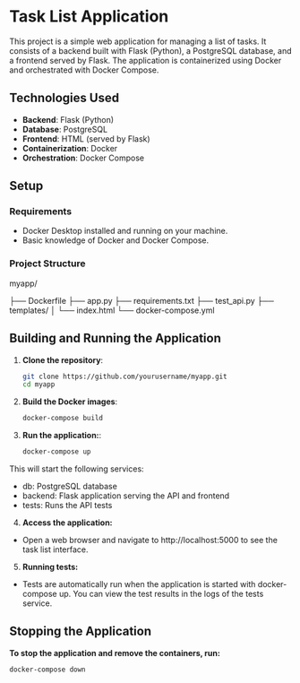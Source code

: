 # Task List Application

This project is a simple web application for managing a list of tasks. It consists of a backend built with Flask (Python), a PostgreSQL database, and a frontend served by Flask. The application is containerized using Docker and orchestrated with Docker Compose.

## Technologies Used

- **Backend**: Flask (Python)
- **Database**: PostgreSQL
- **Frontend**: HTML (served by Flask)
- **Containerization**: Docker
- **Orchestration**: Docker Compose

## Setup

### Requirements

- Docker Desktop installed and running on your machine.
- Basic knowledge of Docker and Docker Compose.

### Project Structure
myapp/

├── Dockerfile
├── app.py
├── requirements.txt
├── test_api.py
├── templates/
│   └── index.html
└── docker-compose.yml

## Building and Running the Application

1. **Clone the repository**:
   ```bash
   git clone https://github.com/yourusername/myapp.git
   cd myapp

2. **Build the Docker images**:
    ```bash
   docker-compose build
3. **Run the application:**:
    ```bash
   docker-compose up

This will start the following services:

- db: PostgreSQL database
- backend: Flask application serving the API and frontend
- tests: Runs the API tests

4. **Access the application:**
- Open a web browser and navigate to http://localhost:5000 to see the task list interface.

5. **Running tests:**
- Tests are automatically run when the application is started with docker-compose up. You can view the test results in the logs of the tests service.

## Stopping the Application

**To stop the application and remove the containers, run:**
```bash
docker-compose down
